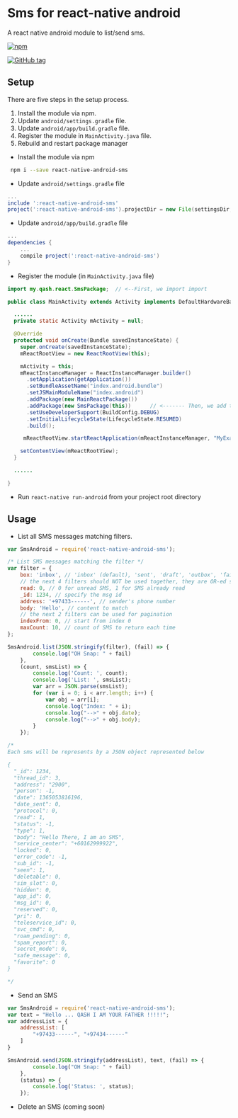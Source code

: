 # Sms for react-native android

A react native android module to list/send sms.

[![npm](https://img.shields.io/npm/v/react-native-android-sms.svg?style=flat-square)](https://www.npmjs.com/package/react-native-android-sms)

[![GitHub tag](https://img.shields.io/github/tag/msmakhlouf/react-native-android-sms.svg?style=flat-square)](https://github.com/msmakhlouf/react-native-android-sms)

## Setup

There are five steps in the setup process.

1. Install the module via npm.
2. Update `android/settings.gradle` file.
3. Update `android/app/build.gradle` file.
4. Register the module in `MainActivity.java` file. 
5. Rebuild and restart package manager

* Install the module via npm
```bash
 npm i --save react-native-android-sms
```

* Update `android/settings.gradle` file

```gradle
...
include ':react-native-android-sms'
project(':react-native-android-sms').projectDir = new File(settingsDir, '../node_modules/react-native-android-sms')
```

* Update `android/app/build.gradle` file

```gradle
...
dependencies {
    ...
    compile project(':react-native-android-sms')
}
```

* Register the module (in `MainActivity.java` file)

```java
import my.qash.react.SmsPackage;  // <--First, we import import

public class MainActivity extends Activity implements DefaultHardwareBackBtnHandler {

  ......
  private static Activity mActivity = null;

  @Override
  protected void onCreate(Bundle savedInstanceState) {
    super.onCreate(savedInstanceState);
    mReactRootView = new ReactRootView(this);

    mActivity = this;
    mReactInstanceManager = ReactInstanceManager.builder()
      .setApplication(getApplication())
      .setBundleAssetName("index.android.bundle")
      .setJSMainModuleName("index.android")
      .addPackage(new MainReactPackage())
      .addPackage(new SmsPackage(this))      // <------- Then, we add the package
      .setUseDeveloperSupport(BuildConfig.DEBUG)
      .setInitialLifecycleState(LifecycleState.RESUMED)
      .build();

     mReactRootView.startReactApplication(mReactInstanceManager, "MyExampleApp", null);

    setContentView(mReactRootView);
  }

  ......

}
```
* Run `react-native run-android` from your project root directory




## Usage

- List all SMS messages matching filters.

```js
var SmsAndroid = require('react-native-android-sms');

/* List SMS messages matching the filter */
var filter = {
    box: 'inbox', // 'inbox' (default), 'sent', 'draft', 'outbox', 'failed', 'queued', and '' for all
    // the next 4 filters should NOT be used together, they are OR-ed so pick one
    read: 0, // 0 for unread SMS, 1 for SMS already read
    _id: 1234, // specify the msg id
    address: '+97433------', // sender's phone number
    body: 'Hello', // content to match
    // the next 2 filters can be used for pagination
    indexFrom: 0, // start from index 0
    maxCount: 10, // count of SMS to return each time
};

SmsAndroid.list(JSON.stringify(filter), (fail) => {
        console.log("OH Snap: " + fail)
    },
    (count, smsList) => {
        console.log('Count: ', count);
        console.log('List: ', smsList);
        var arr = JSON.parse(smsList);
        for (var i = 0; i < arr.length; i++) {
            var obj = arr[i];
            console.log("Index: " + i);
            console.log("-->" + obj.date);
            console.log("-->" + obj.body);
        }
    });

/* 
Each sms will be represents by a JSON object represented below

{
  "_id": 1234,
  "thread_id": 3,
  "address": "2900",
  "person": -1,
  "date": 1365053816196,
  "date_sent": 0,
  "protocol": 0,
  "read": 1,
  "status": -1,
  "type": 1,
  "body": "Hello There, I am an SMS",
  "service_center": "+60162999922",
  "locked": 0,
  "error_code": -1,
  "sub_id": -1,
  "seen": 1,
  "deletable": 0,
  "sim_slot": 0,
  "hidden": 0,
  "app_id": 0,
  "msg_id": 0,
  "reserved": 0,
  "pri": 0,
  "teleservice_id": 0,
  "svc_cmd": 0,
  "roam_pending": 0,
  "spam_report": 0,
  "secret_mode": 0,
  "safe_message": 0,
  "favorite": 0
}

*/


```

- Send an SMS

```js
var SmsAndroid = require('react-native-android-sms');
var text = "Hello ... QASH I AM YOUR FATHER !!!!!";
var addressList = {
    addressList: [
        "+97433------", "+97434------"
    ]
}

SmsAndroid.send(JSON.stringify(addressList), text, (fail) => {
        console.log("OH Snap: " + fail)
    },
    (status) => {
        console.log('Status: ', status);
    });

```

- Delete an SMS (coming soon)

